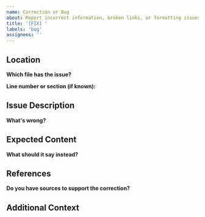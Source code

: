 ```yaml
---
name: Correction or Bug
about: Report incorrect information, broken links, or formatting issues
title: '[FIX] '
labels: 'bug'
assignees: ''
---
```


## Location

**Which file has the issue?**
<!-- e.g., "Basic Knowledge/Operating System/Memory Management.md" -->

**Line number or section (if known):**
<!-- e.g., "Line 45" or "## Virtual Memory section" -->

## Issue Description

**What's wrong?**
<!-- Describe the error: incorrect information, typo, broken link, formatting issue, etc. -->

## Expected Content

**What should it say instead?**
<!-- If you know the correct information, provide it here -->

## References

**Do you have sources to support the correction?**
<!-- Links to documentation, textbooks, or authoritative sources -->

## Additional Context

<!-- Screenshots, related issues, or any other helpful information -->

